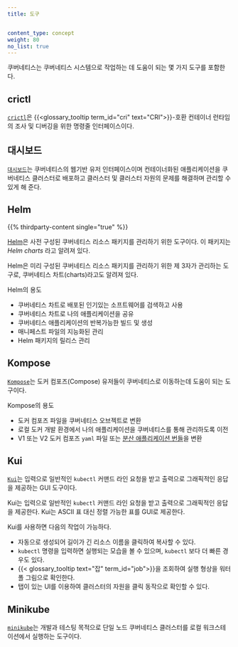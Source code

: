 ```yaml
---
title: 도구


content_type: concept
weight: 80
no_list: true
---
```


<!-- overview -->
쿠버네티스는 쿠버네티스 시스템으로 작업하는 데 도움이 되는 몇 가지 도구를 포함한다.

<!-- body -->

## crictl

[`crictl`](https://github.com/kubernetes-sigs/cri-tools)은 
{{<glossary_tooltip term_id="cri" text="CRI">}}-호환 컨테이너 런타임의 조사 및 디버깅을 위한 
명령줄 인터페이스이다.

## 대시보드

[`대시보드`](/ko/docs/tasks/access-application-cluster/web-ui-dashboard/)는 
쿠버네티스의 웹기반 유저 인터페이스이며 
컨테이너화된 애플리케이션을 쿠버네티스 클러스터로 배포하고 클러스터 및 클러스터 자원의 문제를 해결하며 관리할 수 있게 해 준다.

## Helm
{{% thirdparty-content single="true" %}}

[Helm](https://helm.sh/)은 사전 구성된 쿠버네티스 리소스 패키지를 관리하기 위한 도구이다.
이 패키지는 _Helm charts_ 라고 알려져 있다.

Helm은 미리 구성된 쿠버네티스 리소스 패키지를 관리하기 위한 제 3자가
관리하는 도구로, 쿠버네티스 차트(charts)라고도 알려져 있다.

Helm의 용도

* 쿠버네티스 차트로 배포된 인기있는 소프트웨어를 검색하고 사용
* 쿠버네티스 차트로 나의 애플리케이션을 공유
* 쿠버네티스 애플리케이션의 반복가능한 빌드 및 생성
* 매니페스트 파일의 지능화된 관리
* Helm 패키지의 릴리스 관리

## Kompose

[`Kompose`](https://github.com/kubernetes/kompose)는 도커 컴포즈(Compose) 유저들이 쿠버네티스로 이동하는데 도움이 되는 도구이다.

Kompose의 용도

* 도커 컴포즈 파일을 쿠버네티스 오브젝트로 변환
* 로컬 도커 개발 환경에서 나의 애플리케이션을 쿠버네티스를 통해 관리하도록 이전
* V1 또는 V2 도커 컴포즈 `yaml` 파일 또는 [분산 애플리케이션 번들](https://docs.docker.com/compose/bundles/)을 변환

## Kui

[`Kui`](https://github.com/kubernetes-sigs/kui)는 입력으로 일반적인 `kubectl` 커맨드 라인 요청을 받고
출력으로 그래픽적인 응답을 제공하는 GUI 도구이다.

Kui는 입력으로 일반적인 `kubectl` 커맨드 라인 요청을 받고 출력으로 그래픽적인 응답을 제공한다.
Kui는 ASCII 표 대신 정렬 가능한 표를 GUI로 제공한다.

Kui를 사용하면 다음의 작업이 가능하다.

* 자동으로 생성되어 길이가 긴 리소스 이름을 클릭하여 복사할 수 있다.
* `kubectl` 명령을 입력하면 실행되는 모습을 볼 수 있으며, `kubectl` 보다 더 빠른 경우도 있다.
* {{< glossary_tooltip text="잡" term_id="job">}}을 조회하여
  실행 형상을 워터폴 그림으로 확인한다.
* 탭이 있는 UI를 이용하여 클러스터의 자원을 클릭 동작으로 확인할 수 있다.

## Minikube

[`minikube`](https://minikube.sigs.k8s.io/docs/)는 개발과 테스팅 목적으로
단일 노드 쿠버네티스 클러스터를 로컬 워크스테이션에서
실행하는 도구이다.
